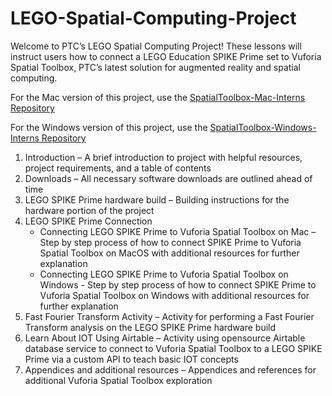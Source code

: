 # LEGO-Spatial-Computing-Project
Welcome to PTC’s LEGO Spatial Computing Project! These lessons will instruct users how to connect a LEGO Education SPIKE Prime set to Vuforia Spatial Toolbox, PTC’s latest solution for augmented reality and spatial computing.  

For the Mac version of this project, use the [SpatialToolbox-Mac-Interns Repository](https://github.com/PTC-Academic/SpatialToolbox-Mac-Interns)  

For the Windows version of this project, use the [SpatialToolbox-Windows-Interns Repository](https://github.com/PTC-Academic/SpatialToolbox-Windows-Interns)  


1. Introduction – A brief introduction to project with helpful resources, project requirements, and a table of contents
2. Downloads – All necessary software downloads are outlined ahead of time
3. LEGO SPIKE Prime hardware build – Building instructions for the hardware portion of the project
4. LEGO SPIKE Prime Connection
    - Connecting LEGO SPIKE Prime to Vuforia Spatial Toolbox on Mac – Step by step process of how to connect SPIKE Prime to Vuforia Spatial Toolbox on MacOS with additional resources for further explanation
    - Connecting LEGO SPIKE Prime to Vuforia Spatial Toolbox on Windows - Step by step process of how to connect SPIKE Prime to Vuforia Spatial Toolbox on Windows with additional resources for further explanation
5. Fast Fourier Transform Activity – Activity for performing a Fast Fourier Transform analysis on the LEGO SPIKE Prime hardware build
6. Learn About IOT Using Airtable – Activity using opensource Airtable database service to connect to Vuforia Spatial Toolbox to a LEGO SPIKE Prime via a custom API to teach basic IOT concepts
7. Appendices and additional resources – Appendices and references for additional Vuforia Spatial Toolbox exploration
